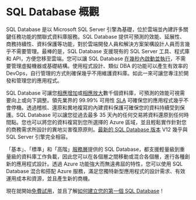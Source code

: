 <properties
   pageTitle="什麼是 SQL Database"
   description="探索 Azure SQL Database、Microsoft 的關聯式資料庫管理系統 (RDBMS) 與 PaaS 解決方案在雲端中的技術詳細資料和功能。"
   services="sql-database"
   documentationCenter=""
   authors="shontnew"
   manager="jeffreyg"
   editor="monicar"/>

<tags
   ms.service="sql-database"
   ms.devlang="na"
   ms.topic="article"
   ms.tgt_pltfrm="na"
   ms.workload="data-management"
   ms.date="04/14/2015"
   ms.author="shkurhek"/>

# SQL Database 概觀

SQL Database 是以 Microsoft SQL Server 引擎為基礎，位於雲端並內建許多關鍵任務功能的關聯式資料庫服務。SQL Database 提供可預測的效能、延展性、商務持續性、資料保護等功能，對於雲端開發人員和解決方案架構設計人員而言幾乎不需要管理。最棒的是，SQL Database 支援現有的 SQL Server 工具、程式庫和 API，方便您移至雲端。您可以讓 SQL Database [在幾秒內啟動並執行](sql-database-get-started.md)，不需要管理虛擬機器或基礎結構。使用程式設計、類似 DBA 的功能可以產生有效率的 DevOps，自行管理的方式則確保幾乎不用維護資料庫。如此一來可讓您專注於開發和管理您的應用程式。

SQL Database 可讓您[相應增加](sql-database-service-tiers.md)或[相應放大](sql-database-elastic-scale-get-started.md)數千個資料庫，可預測的效能可視需要向上或向下調整。領先業界的 99.99% 可用性 [SLA](http://azure.microsoft.com/support/legal/sla/) 可確保您的應用程式幾乎不會停機。透過稽核、還原和異地複寫的內建資料保護可確保您的資料持續受到保護。SQL Database 可以讓您從過去最多 35 天內的任何交易將資料還原到任何時間點。您也可以將您的資料複寫到您所選擇的 Azure 區域，並且輕鬆實作針對您的商務需求所設計的異地災害復原原則。[最新的 SQL Database 版本](sql-database-preview-whats-new.md) V12 幾乎與 SQL Server 引擎完全相容。

「基本」、「標準」和「高階」[服務層](sql-database-service-tiers.md)提供的 SQL Database，都支援輕量級到重量級的資料庫工作負載，因此您可以在各個層之間移動或混合各個層，進行各種創新的應用程式設計。透過 Azure 功能強大而無遠弗屆的特性，您可以使用 SQL Database 混合和搭配 Azure 服務，滿足您獨特新型應用程式的設計需求、有效運用成本和資源，並且產生新的商機。

現在就開始[免費試用](http://azure.microsoft.com/pricing/free-trial/)，並且了解[如何建立您的第一個 SQL Database](sql-database-get-started.md)！

<!---HONumber=58--> 